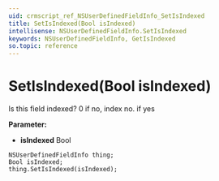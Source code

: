 ```yaml
---
uid: crmscript_ref_NSUserDefinedFieldInfo_SetIsIndexed
title: SetIsIndexed(Bool isIndexed)
intellisense: NSUserDefinedFieldInfo.SetIsIndexed
keywords: NSUserDefinedFieldInfo, GetIsIndexed
so.topic: reference
---
```


# SetIsIndexed(Bool isIndexed)

Is this field indexed? 0 if no, index no. if yes

**Parameter:** 
* **isIndexed** Bool

```crmscript
NSUserDefinedFieldInfo thing;
Bool isIndexed;
thing.SetIsIndexed(isIndexed);
```

